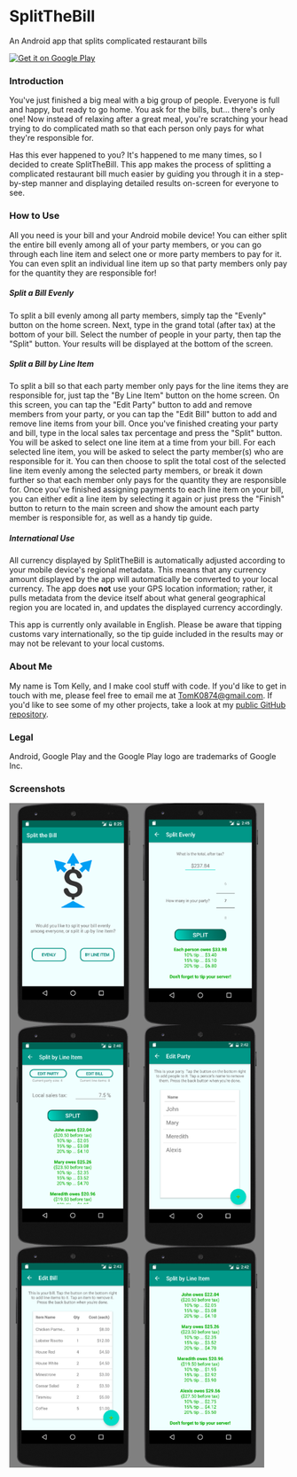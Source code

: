 # SplitTheBill

An Android app that splits complicated restaurant bills

<a href='https://play.google.com/store/apps/details?id=com.tkelly.splitthebill&utm_source=global_co&utm_medium=prtnr&utm_content=Mar2515&utm_campaign=PartBadge&pcampaignid=MKT-Other-global-all-co-prtnr-ap-PartBadge-Mar2515-1'><img alt='Get it on Google Play' src='https://play.google.com/intl/en_us/badges/images/apps/en-play-badge-border.png' height="67" width="200"/></a>

### Introduction

You've just finished a big meal with a big group of people.  Everyone is full and happy, but ready to go home.  You ask for the bills, but... there's only one!  Now instead of relaxing after a great meal, you're scratching your head trying to do complicated math so that each person only pays for what they're responsible for.

Has this ever happened to you?  It's happened to me many times, so I decided to create SplitTheBill.  This app makes the process of splitting a complicated restaurant bill much easier by guiding you through it in a step-by-step manner and displaying detailed results on-screen for everyone to see.

### How to Use

All you need is your bill and your Android mobile device!  You can either split the entire bill evenly among all of your party members, or you can go through each line item and select one or more party members to pay for it.  You can even split an individual line item up so that party members only pay for the quantity they are responsible for!

##### Split a Bill Evenly

To split a bill evenly among all party members, simply tap the "Evenly" button on the home screen.  Next, type in the grand total (after tax) at the bottom of your bill.  Select the number of people in your party, then tap the "Split" button.  Your results will be displayed at the bottom of the screen.

##### Split a Bill by Line Item

To split a bill so that each party member only pays for the line items they are responsible for, just tap the "By Line Item" button on the home screen.  On this screen, you can tap the "Edit Party" button to add and remove members from your party, or you can tap the "Edit Bill" button to add and remove line items from your bill.  Once you've finished creating your party and bill, type in the local sales tax percentage and press the "Split" button.  You will be asked to select one line item at a time from your bill.  For each selected line item, you will be asked to select the party member(s) who are responsible for it.  You can then choose to split the total cost of the selected line item evenly among the selected party members, or break it down further so that each member only pays for the quantity they are responsible for.  Once you've finished assigning payments to each line item on your bill, you can either edit a line item by selecting it again or just press the "Finish" button to return to the main screen and show the amount each party member is responsible for, as well as a handy tip guide.

##### International Use

All currency displayed by SplitTheBill is automatically adjusted according to your mobile device's regional metadata.  This means that any currency amount displayed by the app will automatically be converted to your local currency.  The app does **not** use your GPS location information; rather, it pulls metadata from the device itself about what general geographical region you are located in, and updates the displayed currency accordingly.

This app is currently only available in English.  Please be aware that tipping customs vary internationally, so the tip guide included in the results may or may not be relevant to your local customs.

### About Me

My name is Tom Kelly, and I make cool stuff with code.  If you'd like to get in touch with me, please feel free to email me at [TomK0874@gmail.com](mailto:TomK0874@gmail.com).  If you'd like to see some of my other projects, take a look at my [public GitHub repository](https://github.com/TomK86?tab=repositories).

### Legal

Android, Google Play and the Google Play logo are trademarks of Google Inc.

### Screenshots

<a href="https://github.com/TomK86/Java-Projects/blob/master/SplitTheBill/screenshots/image6.png"><img src="https://github.com/TomK86/Java-Projects/blob/master/SplitTheBill/screenshots/image6.png" align="left" height="400" width="230" title="Home screen"/></a>
<a href="https://github.com/TomK86/Java-Projects/blob/master/SplitTheBill/screenshots/image5.png"><img src="https://github.com/TomK86/Java-Projects/blob/master/SplitTheBill/screenshots/image5.png" align="left" height="400" width="230" title="Split a bill evenly"/></a>
<a href="https://github.com/TomK86/Java-Projects/blob/master/SplitTheBill/screenshots/image1.png"><img src="https://github.com/TomK86/Java-Projects/blob/master/SplitTheBill/screenshots/image1.png" align="left" height="400" width="230" title="Split a bill by line item"/></a>
<a href="https://github.com/TomK86/Java-Projects/blob/master/SplitTheBill/screenshots/image3.png"><img src="https://github.com/TomK86/Java-Projects/blob/master/SplitTheBill/screenshots/image3.png" align="left" height="400" width="230" title="Edit your party"/></a>
<a href="https://github.com/TomK86/Java-Projects/blob/master/SplitTheBill/screenshots/image4.png"><img src="https://github.com/TomK86/Java-Projects/blob/master/SplitTheBill/screenshots/image4.png" align="left" height="400" width="230" title="Edit your bill"/></a>
<a href="https://github.com/TomK86/Java-Projects/blob/master/SplitTheBill/screenshots/image2.png"><img src="https://github.com/TomK86/Java-Projects/blob/master/SplitTheBill/screenshots/image2.png" align="left" height="400" width="230" title="Example results"/></a><br/><br/>
